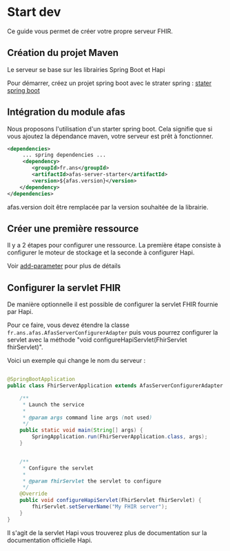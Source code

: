 # Start dev

Ce guide vous permet de créer votre propre serveur FHIR.

## Création du projet Maven

Le serveur se base sur les librairies Spring Boot et Hapi

Pour démarrer, créez un projet spring boot avec le strater spring : [stater spring boot](https://start.spring.io/)


## Intégration du module afas 

Nous proposons l'utilisation d'un starter spring boot. Cela signifie que si vous ajoutez la dépendance maven, votre
serveur est prêt à fonctionner.

``` xml
<dependencies>
     ... spring dependencies ... 
     <dependency>
        <groupId>fr.ans</groupId>
        <artifactId>afas-server-starter</artifactId>
        <version>${afas.version}</version>
    </dependency>
</dependencies>
```

afas.version doit être remplacée par la version souhaitée de la librairie. 


## Créer une première ressource

Il y a 2 étapes pour configurer une ressource. La première étape consiste à configurer le moteur de stockage et la seconde à configurer Hapi. 

Voir [add-parameter](add-parameter.md) pour plus de détails

## Configurer la servlet FHIR

De manière optionnelle il est possible de configurer la servlet FHIR fournie par Hapi. 


Pour ce faire, vous devez étendre la classe `fr.ans.afas.AfasServerConfigurerAdapter` puis 
vous pourrez configurer la servlet avec la méthode "void configureHapiServlet(FhirServlet fhirServlet)".

Voici un exemple qui change le nom du serveur : 

``` java

@SpringBootApplication
public class FhirServerApplication extends AfasServerConfigurerAdapter {

    /**
     * Launch the service
     *
     * @param args command line args (not used)
     */
    public static void main(String[] args) {
        SpringApplication.run(FhirServerApplication.class, args);
    }


    /**
     * Configure the servlet
     *
     * @param fhirServlet the servlet to configure
     */
    @Override
    public void configureHapiServlet(FhirServlet fhirServlet) {
        fhirServlet.setServerName("My FHIR server");
    }
}
```

Il s'agit de la servlet Hapi vous trouverez plus de documentation sur la documentation officielle Hapi.
